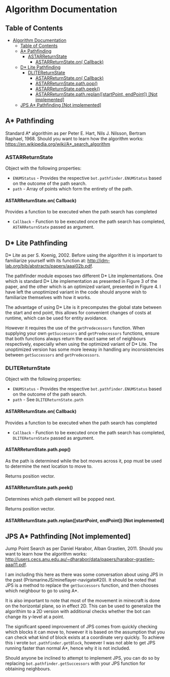 # Algorithm Documentation

## Table of Contents
- [Algorithm Documentation](#algorithm-documentation)
    - [Table of Contents](#table-of-contents)
    - [A* Pathfinding](#a-pathfinding)
        - [ASTARReturnState](#astarreturnstate)
            - [ASTARReturnState.on( Callback)](#astarreturnstateon-callback)
    - [D* Lite Pathfinding](#d-lite-pathfinding)
        - [DLITEReturnState](#dlitereturnstate)
            - [ASTARReturnState.on( Callback)](#astarreturnstateon-callback-1)
            - [ASTARReturnState.path.pop()](#astarreturnstatepathpop)
            - [ASTARReturnState.path.peek()](#astarreturnstatepathpeek)
            - [ASTARReturnState.path.replan([startPoint, endPoint]) [Not implemented]](#astarreturnstatepathreplanstartpoint-endpoint-not-implemented)
    - [JPS A* Pathfinding [Not implemented]](#jps-a-pathfinding-not-implemented)

## A* Pathfinding
Standard A* algorithim as per Peter E. Hart, Nils J. Nilsson, Bertram Raphael, 1968.
Should you want to learn how the algorithm works: https://en.wikipedia.org/wiki/A*_search_algorithm

### ASTARReturnState
Object with the following properties:
* `ENUMStatus` - Provides the respective `bot.pathfinder.ENUMStatus` based on the outcome of the path search.
* `path` - Array of points which form the entirety of the path.

#### ASTARReturnState.on( Callback)
Provides a function to be executed when the path search has completed

* `Callback` - Function to be executed once the path search has completed, `ASTARReturnState` passed as argument.


## D* Lite Pathfinding
D* Lite as per S. Koenig, 2002.
Before using the algorithm it is important to familiarize yourself with its function at: http://idm-lab.org/bib/abstracts/papers/aaai02b.pdf.

The pathfinder module exposes two different D* Lite implementations. One which is standard D* Lite implementation as presented in Figure 3 of the paper, and the other which is an optimized variant, presented in Figure 4.
I have left the unoptimized variant in the code should anyone wish to familiarize themselves with how it works.

The advantage of using D* Lite is it precomputes the global state between the start and end point, this allows for convenient changes of costs at runtime, which can be used for entity avoidance.

However it requires the use of the `getPredecessors` function. When supplying your own `getSuccessors` and `getPredecessors` functions, ensure that both functions always return the exact same set of neighbours respectively, especially when using the optimized variant of D* Lite. The unoptimized version has some more leeway in handling any inconsistencies between `getSuccessors` and `getPredecessors`.

### DLITEReturnState
Object with the following properties:
* `ENUMStatus` - Provides the respective `bot.pathfinder.ENUMStatus` based on the outcome of the path search.
* `path` - See `DLITEReturnState.path`

#### ASTARReturnState.on( Callback)
Provides a function to be executed when the path search has completed

* `Callback` - Function to be executed once the path search has completed, `DLITEReturnState` passed as argument.

#### ASTARReturnState.path.pop()
As the path is determined while the bot moves across it, pop must be used to determine the next location to move to.

Returns position vector.

#### ASTARReturnState.path.peek()
Determines which path element will be popped next.

Returns position vector.

#### ASTARReturnState.path.replan([startPoint, endPoint]) \[Not implemented]


## JPS A* Pathfinding \[Not implemented]
Jump Point Search as per Daniel Harabor, Alban Grastien, 2011.
Should you want to learn how the algorithm works: http://users.cecs.anu.edu.au/~dharabor/data/papers/harabor-grastien-aaai11.pdf.

I am including this here as there was some conversation about using JPS in the past (PrismarineJS/mineflayer-navigate#20). It should be noted that JPS is a method to replace the `getSuccessors` function, and then chooses which neighbour to go to using A*.

It is also important to note that most of the movement in minecraft is done on the horizontal plane, so in effect 2D. This can be used to generalize the algorithim to a 2D version with additional checks whether the bot can change its y-level at a point.

The significant speed improvement of JPS comes from quickly checking which blocks it can move to, however it is based on the assumption that you can check what kind of block exists at a coordinate very quickly. To achieve this i wrote `bot.pathfinder.getBlock`, however I was not able to get JPS running faster than normal A*, hence why it is not included.

Should anyone be inclined to attempt to implement JPS, you can do so by replacing `bot.pathfinder.getSuccessors` with your JPS function for obtaining neighbours.
